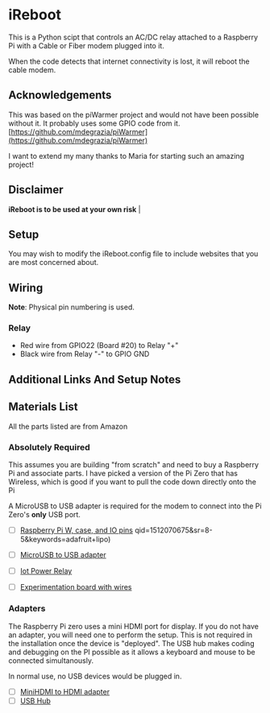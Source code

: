 # iReboot

This is a Python scipt that controls an AC/DC relay attached to a Raspberry Pi
with a Cable or Fiber modem plugged into it.

When the code detects that internet connectivity is lost, it will reboot
the cable modem.

## Acknowledgements

This was based on the piWarmer project and would not have been possible
without it. It probably uses some GPIO code from it.
[https://github.com/mdegrazia/piWarmer](https://github.com/mdegrazia/piWarmer)

I want to extend my many thanks to Maria for starting such an amazing project!

## Disclaimer

**iReboot is to be used at your own risk**                    |

## Setup

You may wish to modify the iReboot.config file to include websites
that you are most concerned about.


## Wiring

**Note**: Physical pin numbering is used.

### Relay

* Red wire from GPIO22 (Board #20) to Relay "+"
* Black wire from Relay "-" to GPIO GND


## Additional Links And Setup Notes

## Materials List

All the parts listed are from Amazon

### Absolutely Required

This assumes you are building "from scratch" and need to buy a Raspberry Pi and
associate parts. I have picked a version of the Pi Zero that has Wireless, which
is good if you want to pull the code down directly onto the Pi


A MicroUSB to USB adapter is required for the modem to connect into the Pi
Zero's ****only**** USB port.

* [ ] [Raspberry Pi W, case, and IO pins](https://www.amazon.com/Raspberry-Starter-Power-Supply-Premium/dp/B0748MBFTS/ref=sr_1_3?s=electronics&ie=UTF8&qid=1512070820&sr=1-3&keywords=raspberry+pi+zero+pins)
qid=1512070675&sr=8-5&keywords=adafruit+lipo)
* [ ] [MicroUSB to USB adapter](https://www.amazon.com/Ksmile%C2%AE-Female-Adapter-SamSung-tablets/dp/B01C6032G0/ref=sr_1_1?dd=tLyVcVfk00xcTUme6zjHhQ%2C%2C&ddc_refnmnt=pfod&ie=UTF8&qid=1512071097&sr=8-1&keywords=micro+usb+adapter&refinements=p_97%3A11292772011)
* [ ] [Iot Power Relay](https://www.amazon.com/gp/product/B00WV7GMA2/ref=oh_aui_detailpage_o01_s01?ie=UTF8&psc=1)
* [ ] [Experimentation board with wires](https://www.amazon.com/gp/product/B01LYN4J3B/ref=oh_aui_detailpage_o08_s00?ie=UTF8&psc=1)


### Adapters

The Raspberry Pi zero uses a mini HDMI port for display. If you do not have an
adapter, you will need one to perform the setup. This is not required in the installation once the
device is "deployed". The USB hub makes coding and debugging on the PI possible
as it allows a keyboard and mouse to be connected
simultanously.

In normal use, no USB devices would be plugged in.

* [ ] [MiniHDMI to HDMI adapter](https://www.amazon.com/Adapter-VCE-Converter-Camcorder-Devices/dp/B01HYURR04/ref=sr_1_8?s=electronics&ie=UTF8&qid=1512070954&sr=1-8&keywords=mini+hdmi+adapter)
* [ ] [USB Hub](https://www.amazon.com/gp/product/B00XMD7KPU/ref=oh_aui_detailpage_o02_s00?ie=UTF8&psc=1)
